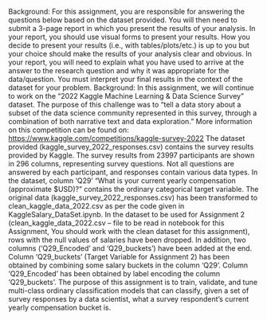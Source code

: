 Background:
For this assignment, you are responsible for answering the questions below based on the dataset provided. You will then need to submit a 3-page report in which you present the results of your analysis. In your report, you should use visual forms to present your results. How you decide to present your results (i.e., with tables/plots/etc.) is up to you but your choice should make the results of your analysis clear and obvious. In your report, you will need to explain what you have used to arrive at the answer to the research question and why it was appropriate for the data/question. You must interpret your final results in the context of the dataset for your problem.
Background:
In this assignment, we will continue to work on the “2022 Kaggle Machine Learning & Data Science Survey” dataset.
The purpose of this challenge was to “tell a data story about a subset of the data science community represented in this survey, through a combination of both narrative text and data exploration.” More information on this competition can be found on: https://www.kaggle.com/competitions/kaggle-survey-2022
The dataset provided (kaggle_survey_2022_responses.csv) contains the survey results provided by Kaggle. The survey results from 23997 participants are shown in 296 columns, representing survey questions. Not all questions are answered by each participant, and responses contain various data types. In the dataset, column ‘Q29’ “What is your current yearly compensation (approximate $USD)?” contains the ordinary categorical target variable. The original data (kaggle_survey_2022_responses.csv) has been transformed to clean_kaggle_data_2022.csv as per the code given in KaggleSalary_DataSet.ipynb. In the dataset to be used for Assignment 2 (clean_kaggle_data_2022.csv – file to be read in notebook for this Assignment, You should work with the clean dataset for this assignment), rows with the null values of salaries have been dropped. In addition, two columns (‘Q29_Encoded’ and ‘Q29_buckets’) have been added at the end. Column ‘Q29_buckets’ (Target Variable for Assignment 2) has been obtained by combining some salary buckets in the column ‘Q29’. Column ‘Q29_Encoded’ has been obtained by label encoding the column ‘Q29_buckets’.
The purpose of this assignment is to train, validate, and tune multi-class ordinary classification models that can classify, given a set of survey responses by a data scientist, what a survey respondent’s current yearly compensation bucket is.
